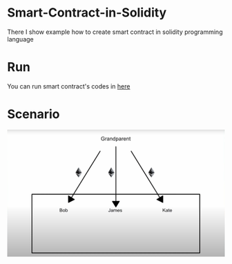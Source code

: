 # Smart-Contract-in-Solidity
There I show example how to create smart contract in solidity programming language

# Run
You can run smart contract's codes in [here](https://remix.ethereum.org/#optimize=false&runs=200&evmVersion=null&version=soljson-v0.8.7+commit.e28d00a7.js)

# Scenario
![](scenario.png)
